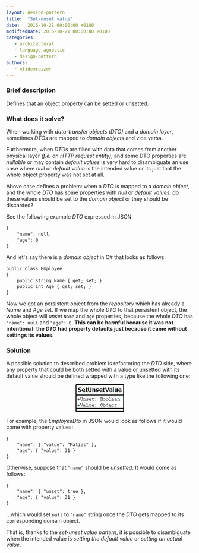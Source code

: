 ```yaml
---
layout: design-pattern
title:  "Set-unset value"
date:   2016-10-21 00:00:00 +0100
modifiedDate: 2016-10-21 00:00:00 +0100
categories:
   - architectural
   - language-agnostic
   - design-pattern
authors: 
   - mfidemraizer
---
```


### Brief description

Defines that an object property can be setted or unsetted.

### What does it solve?

When working with *data-transfer objects (DTO)* and a *domain layer*, sometimes *DTOs* are mapped to *domain objects* and vice versa. 

Furthermore, when *DTOs* are filled with data that comes from another physical layer *(f.e. an HTTP request entity)*, and some DTO properties are *nullable* or may contain *default values* is very hard to disambiguate an use case where *null* or *default value* is the intended value or its just that the whole object property was not set at all.

Above case defines a problem: when a *DTO* is mapped to a *domain object*, and the whole *DTO* has some properties with *null* or *default values*, do these values should be set to the *domain object* or they should be discarded?

See the following example *DTO* expressed in JSON:

	{
	    "name": null,
	    "age": 0
	} 

And let's say there is a *domain object* in C# that looks as follows:

	public class Employee
	{
		public string Name { get; set; }
		public int Age { get; set; }
	}

Now we got an persistent object from the *repository* which has already a *Name* and *Age* set. If we map the whole *DTO* to that persistent object, the whole object will *unset* `Name` and `Age` properties, because the whole *DTO* has `"name": null` and `"age": 0`. **This can be harmful because it was not intentional: the *DTO* had property defaults just because it came without settings its values**.


### Solution

A possible solution to described problem is refactoring the *DTO* side, where any property that could be both setted with a value or unsetted with its default value should be defined wrapped with a type like the following one:


<img src="/img/setunsetvalue/setunsetvalue.jpg" style="display: block; margin: 0 auto; width: 131px">

For example, the *EmployeeDto* in JSON would look as follows if it would come with property values:

	{
		"name": { "value": "Matías" },
		"age": { "value": 31 }
	}

Otherwise, suppose that `"name"` should be *unsetted*. It would come as follows:

	{
		"name": { "unset": true },
		"age": { "value": 31 }
	}

...which would set `null` to `"name"` string once the *DTO* gets mapped to its corresponding domain object.

That is, thanks to the *set-unset value pattern*, it is possible to disambiguate when the intended value is *setting the default value* or *setting an actual value*.